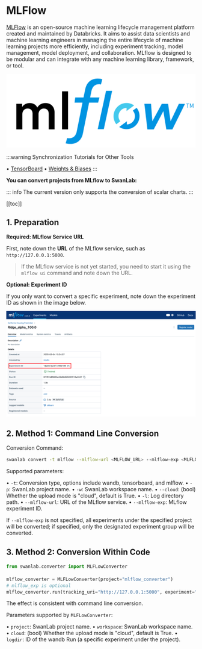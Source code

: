 # MLFlow

[MLFlow](https://github.com/mlflow/mlflow) is an open-source machine learning lifecycle management platform created and maintained by Databricks. It aims to assist data scientists and machine learning engineers in managing the entire lifecycle of machine learning projects more efficiently, including experiment tracking, model management, model deployment, and collaboration. MLflow is designed to be modular and can integrate with any machine learning library, framework, or tool.

![mlflow](./mlflow/logo.png)

:::warning Synchronization Tutorials for Other Tools

• [TensorBoard](/zh/guide_cloud/integration/integration-tensorboard.md)
• [Weights & Biases](/zh/guide_cloud/integration/integration-wandb.md)
:::

**You can convert projects from MLflow to SwanLab:**

::: info
The current version only supports the conversion of scalar charts.
:::

[[toc]]

## 1. Preparation

**Required: MLflow Service URL**

First, note down the **URL** of the MLflow service, such as `http://127.0.0.1:5000`.

> If the MLflow service is not yet started, you need to start it using the `mlflow ui` command and note down the URL.

**Optional: Experiment ID**

If you only want to convert a specific experiment, note down the experiment ID as shown in the image below.

![](./mlflow/ui-1.png)

## 2. Method 1: Command Line Conversion

Conversion Command:

```bash
swanlab convert -t mlflow --mlflow-url <MLFLOW_URL> --mlflow-exp <MLFLOW_EXPERIMENT_ID>
```

Supported parameters:

• `-t`: Conversion type, options include wandb, tensorboard, and mlflow.
• `-p`: SwanLab project name.
• `-w`: SwanLab workspace name.
• `--cloud`: (bool) Whether the upload mode is "cloud", default is True.
• `-l`: Log directory path.
• `--mlflow-url`: URL of the MLflow service.
• `--mlflow-exp`: MLflow experiment ID.

If `--mlflow-exp` is not specified, all experiments under the specified project will be converted; if specified, only the designated experiment group will be converted.

## 3. Method 2: Conversion Within Code

```python
from swanlab.converter import MLFLowConverter

mlflow_converter = MLFLowConverter(project="mlflow_converter")
# mlflow_exp is optional
mlflow_converter.run(tracking_uri="http://127.0.0.1:5000", experiment="1")
```

The effect is consistent with command line conversion.

Parameters supported by `MLFLowConverter`:

• `project`: SwanLab project name.
• `workspace`: SwanLab workspace name.
• `cloud`: (bool) Whether the upload mode is "cloud", default is True.
• `logdir`: ID of the wandb Run (a specific experiment under the project).